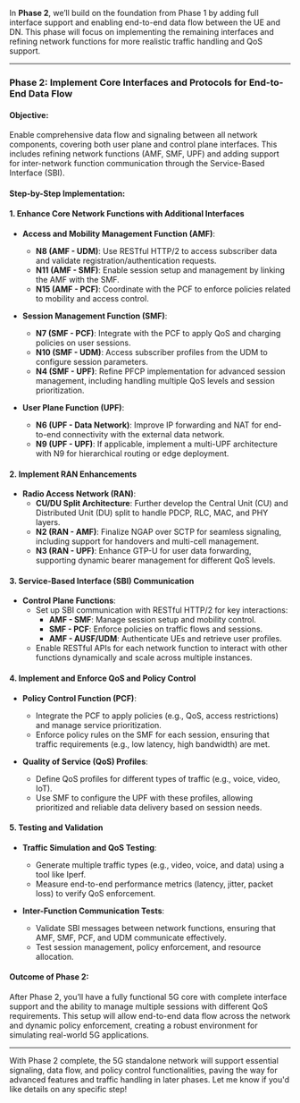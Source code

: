 In **Phase 2**, we’ll build on the foundation from Phase 1 by adding full interface support and enabling end-to-end data flow between the UE and DN. This phase will focus on implementing the remaining interfaces and refining network functions for more realistic traffic handling and QoS support.

---

### **Phase 2: Implement Core Interfaces and Protocols for End-to-End Data Flow**

#### **Objective:**
Enable comprehensive data flow and signaling between all network components, covering both user plane and control plane interfaces. This includes refining network functions (AMF, SMF, UPF) and adding support for inter-network function communication through the Service-Based Interface (SBI).

#### **Step-by-Step Implementation:**

#### 1. **Enhance Core Network Functions with Additional Interfaces**

   - **Access and Mobility Management Function (AMF)**:
     - **N8 (AMF - UDM)**: Use RESTful HTTP/2 to access subscriber data and validate registration/authentication requests.
     - **N11 (AMF - SMF)**: Enable session setup and management by linking the AMF with the SMF.
     - **N15 (AMF - PCF)**: Coordinate with the PCF to enforce policies related to mobility and access control.

   - **Session Management Function (SMF)**:
     - **N7 (SMF - PCF)**: Integrate with the PCF to apply QoS and charging policies on user sessions.
     - **N10 (SMF - UDM)**: Access subscriber profiles from the UDM to configure session parameters.
     - **N4 (SMF - UPF)**: Refine PFCP implementation for advanced session management, including handling multiple QoS levels and session prioritization.

   - **User Plane Function (UPF)**:
     - **N6 (UPF - Data Network)**: Improve IP forwarding and NAT for end-to-end connectivity with the external data network.
     - **N9 (UPF - UPF)**: If applicable, implement a multi-UPF architecture with N9 for hierarchical routing or edge deployment.

#### 2. **Implement RAN Enhancements**

   - **Radio Access Network (RAN)**:
     - **CU/DU Split Architecture**: Further develop the Central Unit (CU) and Distributed Unit (DU) split to handle PDCP, RLC, MAC, and PHY layers.
     - **N2 (RAN - AMF)**: Finalize NGAP over SCTP for seamless signaling, including support for handovers and multi-cell management.
     - **N3 (RAN - UPF)**: Enhance GTP-U for user data forwarding, supporting dynamic bearer management for different QoS levels.

#### 3. **Service-Based Interface (SBI) Communication**

   - **Control Plane Functions**:
     - Set up SBI communication with RESTful HTTP/2 for key interactions:
       - **AMF - SMF**: Manage session setup and mobility control.
       - **SMF - PCF**: Enforce policies on traffic flows and sessions.
       - **AMF - AUSF/UDM**: Authenticate UEs and retrieve user profiles.
     - Enable RESTful APIs for each network function to interact with other functions dynamically and scale across multiple instances.

#### 4. **Implement and Enforce QoS and Policy Control**

   - **Policy Control Function (PCF)**:
     - Integrate the PCF to apply policies (e.g., QoS, access restrictions) and manage service prioritization.
     - Enforce policy rules on the SMF for each session, ensuring that traffic requirements (e.g., low latency, high bandwidth) are met.

   - **Quality of Service (QoS) Profiles**:
     - Define QoS profiles for different types of traffic (e.g., voice, video, IoT).
     - Use SMF to configure the UPF with these profiles, allowing prioritized and reliable data delivery based on session needs.

#### 5. **Testing and Validation**

   - **Traffic Simulation and QoS Testing**:
     - Generate multiple traffic types (e.g., video, voice, and data) using a tool like Iperf.
     - Measure end-to-end performance metrics (latency, jitter, packet loss) to verify QoS enforcement.
   
   - **Inter-Function Communication Tests**:
     - Validate SBI messages between network functions, ensuring that AMF, SMF, PCF, and UDM communicate effectively.
     - Test session management, policy enforcement, and resource allocation.

#### **Outcome of Phase 2:**
After Phase 2, you’ll have a fully functional 5G core with complete interface support and the ability to manage multiple sessions with different QoS requirements. This setup will allow end-to-end data flow across the network and dynamic policy enforcement, creating a robust environment for simulating real-world 5G applications.

---

With Phase 2 complete, the 5G standalone network will support essential signaling, data flow, and policy control functionalities, paving the way for advanced features and traffic handling in later phases. Let me know if you'd like details on any specific step!